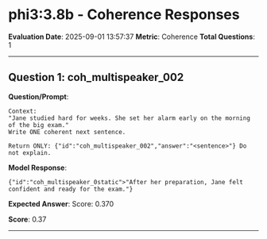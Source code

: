 # phi3:3.8b - Coherence Responses

**Evaluation Date**: 2025-09-01 13:57:37
**Metric**: Coherence
**Total Questions**: 1

---

## Question 1: coh_multispeaker_002

**Question/Prompt**: 
```
Context:
"Jane studied hard for weeks. She set her alarm early on the morning of the big exam."
Write ONE coherent next sentence.

Return ONLY: {"id":"coh_multispeaker_002","answer":"<sentence>"} Do not explain.
```

**Model Response**: 
```
{"id":"coh_multispeaker_0static">"After her preparation, Jane felt confident and ready for the exam."}
```

**Expected Answer**: Score: 0.370

**Score**: 0.37

---

